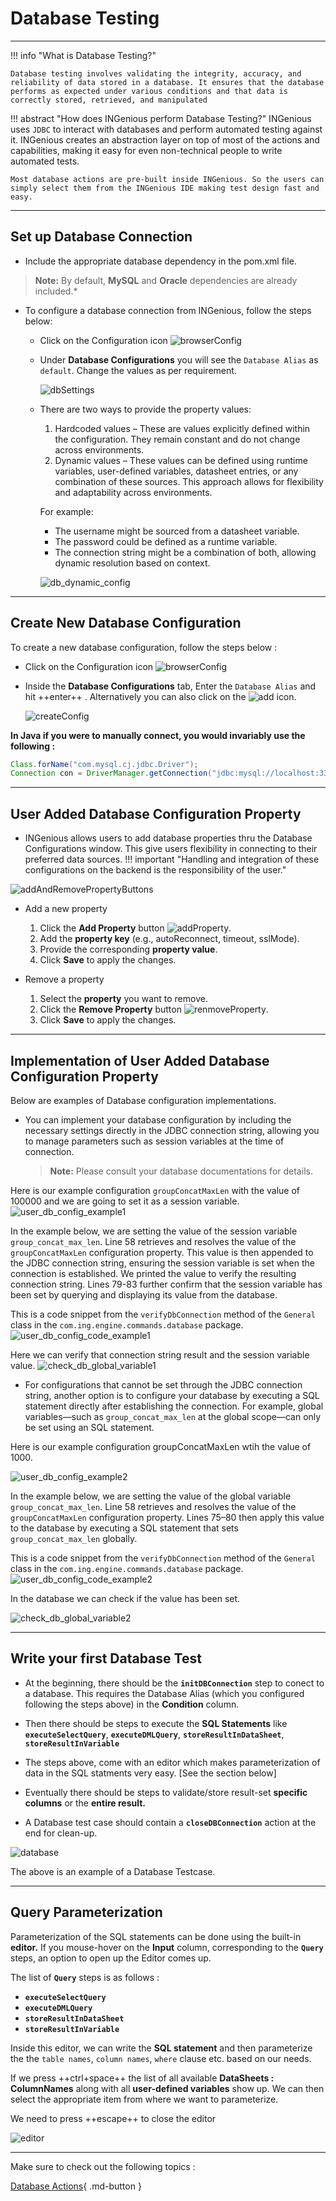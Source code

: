 # **Database Testing**
-----------------------------

!!! info "What is Database Testing?"

    Database testing involves validating the integrity, accuracy, and reliability of data stored in a database. It ensures that the database performs as expected under various conditions and that data is correctly stored, retrieved, and manipulated


!!! abstract "How does INGenious perform Database Testing?"
    INGenious uses `JDBC` to interact with databases and perform automated testing against it. INGenious creates an abstraction layer on top of most of the actions and capabilities, making it easy for even non-technical people to write automated tests.

    Most database actions are pre-built inside INGenious. So the users can simply select them from the INGenious IDE making test design fast and easy.



-----------------------------------

## Set up Database Connection

* Include the appropriate database dependency in the pom.xml file. 
> **Note:** By default, **MySQL** and **Oracle** dependencies are already included.* 

* To configure a database connection from INGenious, follow the steps below:

    - Click on the Configuration icon ![browserConfig](../img/toolui/BrowserConfiguration.png "browserConfig")
    - Under **Database Configurations** you will see the `Database Alias` as `default`. Change the values as per requirement.

        ![dbSettings](../img/db/dbsettings.png "dbSettings")

    - There are two ways to provide the property values:
        1. Hardcoded values – These are values explicitly defined within the configuration. They remain constant and do not change across environments.
        1. Dynamic values – These values can be defined using runtime variables, user-defined variables, datasheet entries, or any combination of these sources. This approach allows for flexibility and adaptability across environments. 

        For example: 
        
        - The username might be sourced from a datasheet variable. 
        - The password could be defined as a runtime variable. 
        - The connection string might be a combination of both, allowing dynamic resolution based on context.
        
        ![db_dynamic_config](../img/configurations/db_dynamic_config.png "db_dynamic_config")

-----------------------------------        

## Create New Database Configuration

To create a new database configuration, follow the steps below :

* Click on the Configuration icon ![browserConfig](../img/toolui/BrowserConfiguration.png "browserConfig")

* Inside the **Database Configurations** tab, Enter the `Database Alias` and hit ++enter++ . Alternatively you can also click on the ![add](../img/toolui/addIcon.png "add") icon.

     ![createConfig](../img/db/createConfig.png "createConfig")


**In Java if you were to manually connect, you would invariably use the following :**

```java
Class.forName("com.mysql.cj.jdbc.Driver");
Connection con = DriverManager.getConnection("jdbc:mysql://localhost:3306/productDB", "My_DB_UserName", "My_DB_Password");
```

-----------------------------------        

## User Added Database Configuration Property

* INGenious allows users to add database properties thru the Database Configurations window. This give users flexibility in connecting to their preferred data sources. 
!!! important "Handling and integration of these configurations on the backend is the responsibility of the user."
    
![addAndRemovePropertyButtons](../img/db/addAndRemovePropertyButtons.png "addAndRemovePropertyButtons")

* Add a new property 
    1. Click the **Add Property** button ![addProperty](../img/toolui/add.png "addProperty").
    2. Add the **property key** (e.g., autoReconnect, timeout, sslMode).
    3. Provide the corresponding **property value**.
    4. Click **Save** to apply the changes.

* Remove a property
    1. Select the **property** you want to remove.
    2. Click the **Remove Property** button ![renmoveProperty](../img/toolui/remove.png "renmoveProperty").
    3. Click **Save** to apply the changes.

-----------------------------------        

## Implementation of User Added Database Configuration Property

Below are examples of Database configuration implementations.

* You can implement your database configuration by including the necessary settings directly in the JDBC connection string, allowing you to manage parameters such as session variables at the time of connection.

    > **Note:** Please consult your database documentations for details. 

Here is our example configuration `groupConcatMaxLen` with the value of 100000 and we are going to set it as a session variable. 
![user_db_config_example1](../img/configurations/user_db_config_example1.png)

In the example below, we are setting the value of the session variable `group_concat_max_len`.
Line 58 retrieves and resolves the value of the `groupConcatMaxLen` configuration property. This value is then appended to the JDBC connection string, ensuring the session variable is set when the connection is established. We printed the value to verify the resulting connection string. Lines 79-83 further confirm that the session variable has been set by querying and displaying its value from the database. 

This is a code snippet from the `verifyDbConnection` method of the `General` class in the `com.ing.engine.commands.database` package.
![user_db_config_code_example1](../img/configurations/user_db_config_code_example1.png)

Here we can verify that connection string result and the session variable value.
![check_db_global_variable1](../img/configurations/check_db_global_variable1.png)



* For configurations that cannot be set through the JDBC connection string, another option is to configure your database by executing a SQL statement directly after establishing the connection. For example, global variables—such as `group_concat_max_len` at the global scope—can only be set using an SQL statement.

Here is our example configuration groupConcatMaxLen wtih the value of 1000.

![user_db_config_example2](../img/configurations/user_db_config_example2.png)

In the example below, we are setting the value of the global variable `group_concat_max_len`.
Line 58 retrieves and resolves the value of the `groupConcatMaxLen` configuration property.
Lines 75–80 then apply this value to the database by executing a SQL statement that sets `group_concat_max_len` globally.

This is a code snippet from the `verifyDbConnection` method of the `General` class in the `com.ing.engine.commands.database` package.
![user_db_config_code_example2](../img/configurations/user_db_config_code_example2.png "user_db_config_code_example2")

In the database we can check if the value has been set.

![check_db_global_variable2](../img/configurations/check_db_global_variable2.png)

-----------------------------------

## Write your first Database Test

* At the beginning, there should be the **`initDBConnection`** step to conect to a database. This requires the Database Alias (which you configured following the steps above) in the **Condition** column. 

* Then there should be steps to execute the **SQL Statements** like **`executeSelectQuery`**, **`executeDMLQuery`**, **`storeResultInDataSheet`**, **`storeResultInVariable`**

* The steps above, come with an editor which makes parameterization of data in the SQL statments very easy. [See the section below]

* Eventually there should be steps to validate/store result-set  **specific columns** or the **entire result.**

* A Database test case should contain a **`closeDBConnection`** action at the end for clean-up.

 ![database](../img/db/db.png "database")

 The above is an example of a Database Testcase.



-----------------------------------

## Query Parameterization


Parameterization of the SQL statements can be done using the built-in **editor.** If you mouse-hover on the **Input** column, corresponding to the **`Query`** steps, an option to open up the Editor comes up.

The list of **`Query`** steps is as follows :

- **`executeSelectQuery`**
- **`executeDMLQuery`**
- **`storeResultInDataSheet`**
- **`storeResultInVariable`**

 Inside this editor, we can write the **SQL statement** and then parameterize the the `table names`, `column names`, `where` clause etc. based on our needs.

 If we press ++ctrl+space++ the list of all available **DataSheets : ColumnNames** along with all **user-defined variables** show up. We can then select the appropriate item from where we want to parameterize.

 We need to press ++escape++ to close the editor

 ![editor](../img/db/editor.gif "editor")
 

-----------------------------------

Make sure to check out the following topics :

[Database Actions](dbActions.md){ .md-button } 